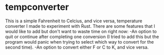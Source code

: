 # tempconverter
This is a simple Fahrenheit to Celcius, and vice versa, temperature converter I made to experiment with Rust.
There are some features that I would like to add but don't want to waste time on right now:
-An option to quit or continue after completing one conversion (I tried to add this but the program would panic when trying to select which way to convert for the second time).
-An option to convert either F or C to K, and vice versa.
